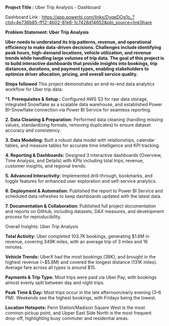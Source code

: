 **Project Title :** Uber Trip Analysis - Dashboard

Dashboard Link : https://app.powerbi.com/links/DyqeDOg1o_?ctid=4e736b85-ff12-4b02-81e6-1c7428d14652&pbi_source=linkShare


**Problem Statement: Uber Trip Analysis**

**Uber needs to understand its trip patterns, revenue, and operational efficiency to make data-driven decisions. Challenges include identifying peak hours, high-demand locations, vehicle utilization, and revenue trends while handling large volumes of trip data. The goal of this project is to build interactive dashboards that provide insights into bookings, trip distances, durations, and payment types, enabling stakeholders to optimize driver allocation, pricing, and overall service quality.**

**Steps followed**
This project demonstrates an end-to-end data analytics workflow for Uber trip data:

***1. Prerequisites & Setup :** Configured AWS S3 for raw data storage, integrated Snowflake as a scalable data warehouse, and established Power BI–Snowflake connection via Power BI Service for seamless reporting.

**2. Data Cleaning & Preparation:** Performed data cleaning (handling missing values, standardizing formats, removing duplicates) to ensure dataset accuracy and consistency.

**3. Data Modeling:** Built a robust data model with relationships, calendar tables, and measure tables for accurate time intelligence and KPI tracking.

**4. Reporting & Dashboards:** Designed 3 interactive dashboards (Overview, Time Analysis, and Details) with KPIs including total trips, revenue, customer insights, and regional trends.

**5. Advanced Interactivity:** Implemented drill-through, bookmarks, and toggle features for enhanced user exploration and self-service analytics.

**6. Deployment & Automation:** Published the report to Power BI Service and scheduled data refreshes to keep dashboards updated with the latest data.

**7. Documentation & Collaboration:** Published full project documentation and reports on GitHub, including datasets, DAX measures, and development process for reproducibility.



Overall Insights: Uber Trip Analysis

**Total Activity:**  Uber completed 103.7K bookings, generating $1.6M in revenue, covering 349K miles, with an average trip of 3 miles and 16 minutes.

**Vehicle Trends:** UberX had the most bookings (38K), and brought in the highest revenue (~$5.8M) and covered the longest distance (131K miles). Average fare across all types is around $15.

**Payments & Trip Type:** Most trips were paid via Uber Pay, with bookings almost evenly split between day and night trips.

**Peak Time & Day:** Most trips occur in the late afternoon/early evening (3–6 PM). Weekends see the highest bookings, with Fridays being the lowest.

**Location Hotspots:** Penn Station/Madison Square West is the most common pickup point, and Upper East Side North is the most frequent drop-off, highlighting busy commuter and residential areas.
